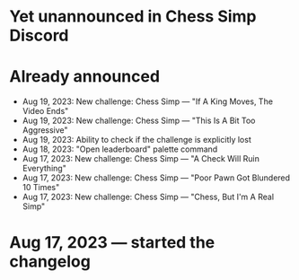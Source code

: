 # Yet unannounced in Chess Simp Discord

# Already announced

* Aug 19, 2023: New challenge: Chess Simp — "If A King Moves, The Video Ends"
* Aug 19, 2023: New challenge: Chess Simp — "This Is A Bit Too Aggressive"
* Aug 19, 2023: Ability to check if the challenge is explicitly lost
* Aug 18, 2023: "Open leaderboard" palette command
* Aug 17, 2023: New challenge: Chess Simp — "A Check Will Ruin Everything"
* Aug 17, 2023: New challenge: Chess Simp — "Poor Pawn Got Blundered 10 Times"
* Aug 17, 2023: New challenge: Chess Simp — "Chess, But I'm A Real Simp"

# Aug 17, 2023 — started the changelog
